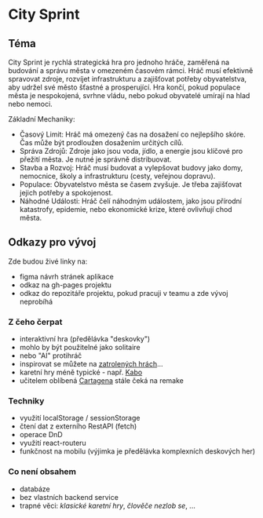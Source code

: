 # City Sprint

## Téma

City Sprint je rychlá strategická hra pro jednoho hráče, zaměřená na budování a správu města v omezeném časovém rámci. Hráč musí efektivně spravovat zdroje, rozvíjet infrastrukturu a zajišťovat potřeby obyvatelstva, aby udržel své město šťastné a prosperující. Hra končí, pokud populace města je nespokojená, svrhne vládu, nebo pokud obyvatelé umírají na hlad nebo nemoci.

Základní Mechaniky:

- Časový Limit: Hráč má omezený čas na dosažení co nejlepšího skóre. Čas může být prodloužen dosažením určitých cílů.
- Správa Zdrojů: Zdroje jako jsou voda, jídlo, a energie jsou klíčové pro přežití města. Je nutné je správně distribuovat.
- Stavba a Rozvoj: Hráč musí budovat a vylepšovat budovy jako domy, nemocnice, školy a infrastrukturu (cesty, veřejnou dopravu).
- Populace: Obyvatelstvo města se časem zvyšuje. Je třeba zajišťovat jejich potřeby a spokojenost.
- Náhodné Události: Hráč čelí náhodným událostem, jako jsou přírodní katastrofy, epidemie, nebo ekonomické krize, které ovlivňují chod města.

## Odkazy pro vývoj

Zde budou živé linky na:
- figma návrh stránek aplikace
- odkaz na gh-pages projektu
- odkaz do repozitáře projektu, pokud pracuji v teamu a zde vývoj neprobíhá

### Z čeho čerpat

- interaktivní hra (předělávka "deskovky")
- mohlo by být použitelné jako solitaire
- nebo "AI" protihráč
- inspirovat se můžete na [zatrolených hrách](https://www.zatrolene-hry.cz/katalog-her/?fType=cat&keyword=&theme=-1&category=-1&minlength=-1&maxlength=-1&localization=6%2C+7%2C+8&min_players=1&max_players=1&age=-1)...
- karetní hry méně typické - např. [Kabo](https://www.zatrolene-hry.cz/spolecenska-hra/kabo-8341/)
- učitelem oblíbená [Cartagena](https://www.zatrolene-hry.cz/spolecenska-hra/cartagena-422/) stále čeká na remake

### Techniky

- využití localStorage / sessionStorage
- čtení dat z externího RestAPI (fetch)
- operace DnD
- využití react-routeru
- funkčnost na mobilu (výjimka je předělávka komplexních deskových her)

### Co není obsahem 

- databáze
- bez vlastních backend service
- trapné věci: *klasické karetní hry*, *člověče nezlob se*, ...
